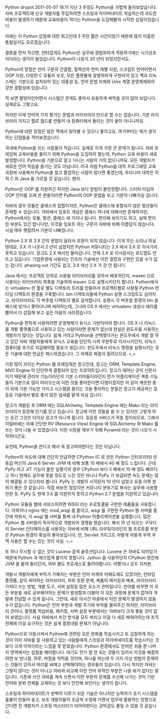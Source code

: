 Python
drypot 2011-05-07 18:11
지난 3 주정도 Python을 가볍게 둘러보았습니다.
자바 프로젝트에 신규 개발자를 투입하려면 스프링과 하이버네이트 학습하는데 과도한 비용이 발생하기 때문에
교육비용이 적다는 Python을 도입해볼까 시작한 삽질이었습니다.

아래는 이 Python 삽질에 대한 회고인데
3 주란 짧은 시간이었기 때문에 많이 미흡한 통찰일지도 모르겠습니다.

결론을 먼저 적으면, 안타깝게도 Python은 실무에 광범위하게 적용하기에는 시기상조이다라는 생각이 들었습니다.
Python이 나온지 20 년이 되었지만서도.

Python의 장점은 언어 구문의 간결함, 컬렉션의 언어 레벨 지원, 스크립트 언어이면서 OOP 지원,
다양한 C 모듈의 보조, 모든 플랫폼에 광범위하게 구현되어 있고 맥과 리눅스에는 기본으로 설치되어 있는 대중성 등,
언어 문법 자체와 Unix 계열 운영체제와의 강한 결합성에 있습니다.

딱 보면 팔방미인이면서 시스템간 관계도 좋아서 유용하게 써먹을 곳이 많아 보입니다.
실제로도 그렇고요.

하지만 이제 언어의 가치 평가는 문법과 라이브러리 만으로 할 수는 없습니다.
기본 라이브러리 가지고 헬로 월드를 만들어 내 컴퓨터에서 돌리는 것이 끝이 아니니까요.

Python에 대한 장점은 많은 책에서 찾아볼 수 있으니 줄이고요.
여기부터는 제가 생각하는 단점들을 적어보겠습니다.

국내에 Python을 쓰는 사람들이 적습니다.
실제로 이게 가장 큰 문제가 됩니다.
자바 프레임웍 교육비용을 줄이기 위해 Python을 도입하려 했는데, Python 교육 비용이 새로 발생합니다.
Python을 기본으로 알고 다니는 사람이 거의 없으니까요.
모든 개발자가 새로운 언어 학습을 즐기는 것도 아닙니다.
미국 처럼 Python을 대학 프로그래밍 교육과정에 사용해서 Python을 알고 졸업하는 사람이 많다면 좋겠는데,
우리나라 대학은 아직 C 와 Java 를 가르칠 것 같습니다. 왠지.

Python은 OOP 를 지원하긴 하지만 Java 보다 문법이 불안정합니다.
스터틱 타입의 OOP 언어를 오래 쓴 분들이라면 Python의 OOP 문법을 보고 기분이 나빠지실 겁니다.

자바의 경우 모듈은 클래스의 집합이지만, Python은 클래스에 포함되지 않은 펑션들이 존재할 수 있습니다.
자바에서 임포트 개념은 클래스 하나에 대해서만 존재하지만, Python에서는 모듈, 펑션, 클래스 세 가지나 됩니다.
편리해 보이기도 하고, 실제 편리한 부분도 있긴 합니다만, 이것을 임포트 하는 구문이 자바에 비해 아름답지 않습니다.
사실 매우 헷갈려서 기분이 나빠집니다.

Python 2.X 와 3.X 간의 문법이 달라서 호환이 되지 않습니다.
이게 무슨 소리냐 하실텐데요,
3.X 가 나온지 2 년이 넘었지만 Python 커뮤니티는 2.X 에서 3.X 로 이사가지 못하고 있습니다.
장고도 2.X 에서만 돌아갑니다. 언제 3.X 로 이사갈지는 로드맵도 안 뜨고 있습니다.
기업환경에 사용되는 인프라 기술에선 이런 결정과 구현은 있을 수가 없는 겁니다.
phasing out 기간도 없고, 3.X 에선 2.X 가 걍 안 됩니다.

Java 에서는 프로젝트 단위로 사용될 라이브러리를 모아서 배포하던지,
maven 으로 사용되는 라이브러리 목록을 기술하여 maven 으로 실행시키던지 합니다.
Python에서는 virtualenv 란 툴로 별도 디렉토리 트리를 만들어서
프로젝트별로 사용될 Python 런타임 디렉토리 환경을 구축합니다.
bin 디렉토리들에 Python 실행 스크립트도 심어지고, 라이브러리도 각 버추얼 디렉토리 별로 설치합니다.
실행시 각 버추얼 환경의 bin 을 패스에 넣거나 쫓아다니며 써야하는데,
그나마 OS X 에서는 virtualenv 생성시 에러를 뿜어서 더 삽질해 보고 싶은 마음이 사라졌습니다.

Python을 편하게 사용하려면 운영제체가 유닉스 기반이어야 합니다.
OS X 나 리눅스를 개발 플랫폼으로 사용하고 있는 사람이라면 문제가 없는데
현실은 윈도우를 사용하는 개발자가 많다는 것입니다.
쉽게 가려고 Python을 선택했다가는 윈도우에서 개발 잘 하고 있던 자바 개발자들에게
유닉스 교육을 단단히 시켜 우분투로 이사시키던지, 리눅스 컴퓨터를 추가로 지급해야할 필요가 생깁니다.
윈도우에서 리눅스 명령을 실행시키는 모든 기술에 대한 언급은 패스하겠습니다. 그 자체로 짜증이 밀려오므로. =,=

가장 많이 쓰이는 Python 웹 프레임웍은 장고인데,
장고는 ORM, Template Engine, MVC Engine 이 단단하게 결합되어 있는 프로턱트입니다.
장고가 태어난 곳이 신문사이기 때문에 관리자 기능이라던지 기본 스키마들이라던지
먼가 어플리케이션 계층 기능들이 기본으로 많이 따라오는데 이런 것을 좋아한다면 다행이겠지만
저 같이 깨끗한 종이 위에 기본 기능만 가지고 시스템을 올리는 것을 좋아하는 분들은
장고가 제공하는 등등등 기술에서 별로 좋지 않은 냄새를 맡게 되실 겁니다.

장고가 개발된 후 ORM 에는 SQLAlchemy, Template Engine 에는 Mako 라는 라이브러리가 등장해 인기를 얻고 있습니다.
장고에 이런 것들을 쓸 수 는 있지만 그렇게 하는 순간 그것은 더이상 장고가 아니게 됩니다. 등등등 서비스가 작동 정지되므로.
그래서 이럴바에는 아예 간단한 RV (Resource View) Engine 에 SQLAlchemy 와 Mako 를 쓰는 것이 나을 수 있겠습니다.
이런 시장을 채우기 위해 Pyramid 라는 것이 나오기 시작하더군요.

요컨데, Python을 쓴다고 해서 꼭 장고여야한다는 것은 아닙니다.

Python의 속도에 대해 간단히 언급하면
CPython (C 로 만든 Python 인터프리터) 은 동급 머신의 Java 6 Server JVM 에 비해 보통 10 배에서 40 배 정도 느립니다.
근데 PyPy 라고 JIT 기능이 붙은 실행기의 경우 CPython 보다 5 배에서 10 배 정도 빠르다고 하니
현재도 실무에 못쓸 정도로 느린 것은 아니나 PyPy 가 보급되면 속도 문제는 많이 해결될 수 있으리라 봅니다.
PyPy 는 개발이 시작된지 10 년이 넘었고 요즘 이쪽 분위기 좋은 것 같습니다.
직접 써보진 않았지만 커뮤니티 분위기로 봐서는 실무에 사용할만한 듯.
PyPy 도 현재 3.X 를 지원하지 못하고 Python 2.7 문법을 지원하고 있습니다.

Python 모듈을 웹에 서비스하려면 WSGI 라는 프로토콜을 구현한 제품들을 사용합니다.
아파치나 nginx 에는 mod_wsgi 를 붙이고,
wsgi 를 구현한 Python 웹 서버를 중간에 띄워서,
이 wsgi 웹 서버를 통해 내 Python 어플리케이션을 실행합니다.
많은 Python 웹 서버들이 독자적으로 개발되어 경쟁을 했습니다.
해서 15 년 되오는 구닥다리 Servlet 인터페이스를 사용하는 자바에 비해
URL 라우팅이라던지 웹 프로토콜 부분은 Python 환경이 확실히 좋아보입니다. 만,
Servlet 가지고도 어떻게 저떻게 꾸역 꾸역 사용은 할 수는 있는 것이 사실. =,=

또 하나 무시할 수 없는 것이 Lucene 검색 솔루션입니다.
Lucene 은 자바로 되어있기 때문에 Python 과 매끄럽게 붙이지 못합니다.
Jython 을 사용하던지 CPython 엔진에 JVM 을 붙여 돌리던지, 외부 별도 프로세스로 돌려야합니다.
어쨌거나 모두 지저분.

개발시 개발자에게 부하가 가해지는 부분은 언어 자체의 이해도에도 있겠지만,
런타임 플랫폼, 같이 써야하는 라이브러리, 하위 호환 문제, 제품의 패키징과 배포,
라이브러리 가져다 쓰는 방법, 개발 도구, 서버 설정등 많은 요소가 관여됩니다.
언어를 바꾸면 이 모든 부분을 새로 공부해야하는 문제가 발생함과 더불어
이 모든 과정에 문제가 없어야 개발에 전념할 수 있게 됩니다.
그런데, 새로 이사간 마을에서 이런 문제가 발생하지 않을 수가 없습니다.
Python은 언어 부분과 개발 주기에 부하를 줄여주긴 하지만,
라이브러리 관리나, 플랫폼 학습비용, 패키징, 서버 설정 부분에서는 자바보다 크게 좋을 것이 없어 보였습니다.
사실 자바에서 쓰던 방식을 모두 버리고 이걸 다 새로 배워야하는데
조직 전체에 이걸 요구하는 것은 쉽게 결정내릴 문제가 아닙니다.

Python으로 이동시켜서 Python에 관련된 모든 문화를 학습시키고 또 삽질하게 하는 것이
이미 자바를 잘 사용하고 있는 사람들에게 스프링과 하이버네이트를 학습시키는 것보다 크게 이익이라는 느낌을 못 받았습니다.
Python 환경에서도 언어만 쉬울 뿐 나머지 영역에서는 삽질을 해야합니다.
여기도 먼가 잘 안 되는 것들이 있어서 이것을 해결하려면 또 반나절, 하루, 며칠을 까먹을 것이며,
하나를 하는데 두 가지 이상 방법이 존재하는 것들이 있어서 머리를 싸매고 선택해야하는 경우들이 있습니다.
다시 적지만 자바는 그렇지 않다는 것이 아니고 자바와 비교해 이런 언어 외적인 부분은 나을 바가 없다는 말입니다.
기존에 쓰던 자바를 계속 쓰면서 이런 부분의 문제를 수선해 나가는 것이
기반 언어와 문화 전체를 교체하는 것 보다 안전해 보인다는 생각이 듭니다.

스프링과 하이버네이트가 완벽히 다루기 쉬운 기술은 아니지만
능력자가 초기 시스템을 훌륭이 만들어 놓고,
보조 개발자들이 조금씩 수정해 가면서 업무에 활용하는 방향으로 간다면
전 개발자가 스프링 마스터리가 되어야한다는 강박감도 줄일 수 있을 것 같습니다.